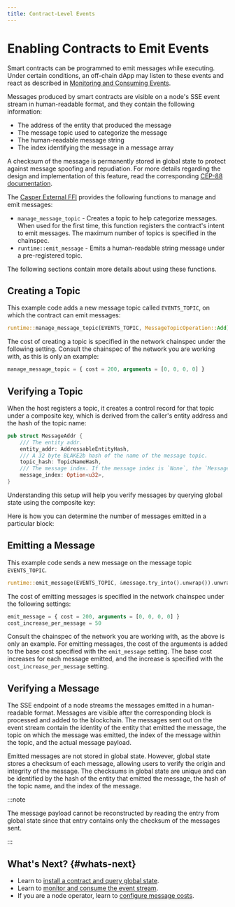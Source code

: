 ```yaml
---
title: Contract-Level Events
---
```


# Enabling Contracts to Emit Events 

Smart contracts can be programmed to emit messages while executing. Under certain conditions, an off-chain dApp may listen to these events and react as described in [Monitoring and Consuming Events](../dapps/monitor-and-consume-events.md).

Messages produced by smart contracts are visible on a node's SSE event stream in human-readable format, and they contain the following information:

- The address of the entity that produced the message
- The message topic used to categorize the message
- The human-readable message string
- The index identifying the message in a message array

A checksum of the message is permanently stored in global state to protect against message spoofing and repudiation. For more details regarding the design and implementation of this feature, read the corresponding [CEP-88 documentation](https://github.com/casper-network/ceps/pull/88).

The [Casper External FFI](https://docs.rs/casper-contract/latest/casper_contract/ext_ffi/index.html) provides the following functions to manage and emit messages: <!-- TODO add links to docs.rs for these 2 functions -->

- `manage_message_topic` - Creates a topic to help categorize messages. When used for the first time, this function registers the contract's intent to emit messages. The maximum number of topics is specified in the chainspec. <!-- TODO add link to chainspec setting -->
- `runtime::emit_message` - Emits a human-readable string message under a pre-registered topic.

The following sections contain more details about using these functions.

## Creating a Topic

<!-- TODO add a link to the contract when it becomes available -->

This example code <!--"from a CEP-78 contract"--> adds a new message topic called `EVENTS_TOPIC`, on which the contract can emit messages:

```rust
runtime::manage_message_topic(EVENTS_TOPIC, MessageTopicOperation::Add).unwrap_or_revert();
```

The cost of creating a topic is specified in the network chainspec under the following setting. Consult the chainspec of the network you are working with, as this is only an example:

```js
manage_message_topic = { cost = 200, arguments = [0, 0, 0, 0] }
```

## Verifying a Topic

<!-- TODO is EE = host in this context? -->
When the host registers a topic, it creates a control record for that topic under a composite key, which is derived from the caller's entity address and the hash of the topic name:

```rust
pub struct MessageAddr {
    /// The entity addr.
    entity_addr: AddressableEntityHash,
    /// A 32 byte BLAKE2b hash of the name of the message topic.
    topic_hash: TopicNameHash,
    /// The message index. If the message index is `None`, the `MessageAddr` points to the topic control record.
    message_index: Option<u32>,
}
```

Understanding this setup will help you verify messages by querying global state using the composite key:

<!-- Query global state using composite key -->

Here is how you can determine the number of messages emitted in a particular block:

<!-- Query global state and show messages emitted in a block -->


## Emitting a Message

<!-- TODO add a link to the contract when it becomes available -->

This example code <!--"from a CEP-78 contract"--> sends a new message on the message topic `EVENTS_TOPIC`. 

```rust
runtime::emit_message(EVENTS_TOPIC, &message.try_into().unwrap()).unwrap_or_revert();
```

The cost of emitting messages is specified in the network chainspec under the following settings:

```js
emit_message = { cost = 200, arguments = [0, 0, 0, 0] }
cost_increase_per_message = 50
```

Consult the chainspec of the network you are working with, as the above is only an example. For emitting messages, the cost of the arguments is added to the base cost specified with the `emit_message` setting. The base cost increases for each message emitted, and the increase is specified with the `cost_increase_per_message` setting.

## Verifying a Message

The SSE endpoint of a node streams the messages emitted in a human-readable format. Messages are visible after the corresponding block is processed and added to the blockchain. The messages sent out on the event stream contain the identity of the entity that emitted the message, the topic on which the message was emitted, the index of the message within the topic, and the actual message payload.

<!-- Show an example of a message emitted on the SSE stream -->

Emitted messages are not stored in global state. However, global state stores a checksum of each message, allowing users to verify the origin and integrity of the message. The checksums in global state are unique and can be identified by the hash of the entity that emitted the message, the hash of the topic name, and the index of the message.

<!-- Query global state to get the checksum. Reference the tool Alex wrote if it is available. -->


:::note

The message payload cannot be reconstructed by reading the entry from global state since that entry contains only the checksum of the messages sent.

:::


## What's Next? {#whats-next}

- Learn to [install a contract and query global state](../cli/installing-contracts.md).
- Learn to [monitor and consume the event stream](../dapps/monitor-and-consume-events.md).
- If you are a node operator, learn to [configure message costs](TBD). <!-- add a link -->

<!-- TODO update the operators' pages with these values: 

## Chainspec Settings

```
manage_message_topic = { cost = 200, arguments = [0, 0, 0, 0] }
emit_message = { cost = 200, arguments = [0, 0, 0, 0] }
cost_increase_per_message = 50
```

-->
